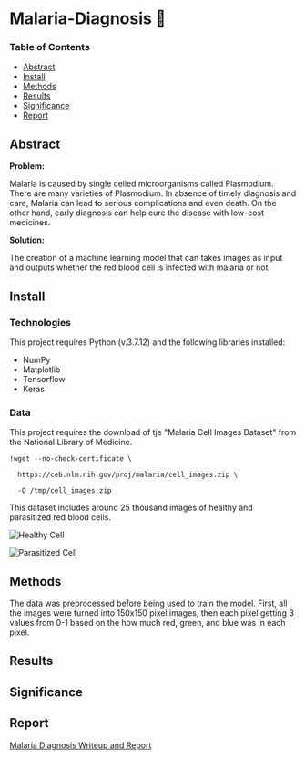 # Malaria-Diagnosis 🦟

### Table of Contents  
 - [Abstract](#abstract) 
 - [Install](#install)
 - [Methods](#methods) 
 - [Results](#results) 
 - [Significance](#significance) 
 - [Report](#report) 

<a name="abstract"/>

## Abstract

__Problem:__

Malaria is caused by single celled microorganisms called Plasmodium. There are many varieties of Plasmodium. In absence of timely diagnosis and care, Malaria can lead to serious complications and even death. On the other hand, early diagnosis can help cure the disease with low-cost medicines.

__Solution:__

The creation of a machine learning model that can takes images as input and outputs whether the red blood cell is infected with malaria or not.

<a name="install"/>

## Install

### Technologies

This project requires Python (v.3.7.12) and the following libraries installed:

 - NumPy
 - Matplotlib
 - Tensorflow
 - Keras

### Data

This project requires the download of tje "Malaria Cell Images Dataset" from the National Library of Medicine. 

```
!wget --no-check-certificate \

  https://ceb.nlm.nih.gov/proj/malaria/cell_images.zip \

  -O /tmp/cell_images.zip
```

This dataset includes around 25 thousand images of healthy and parasitized red blood cells.

![Healthy Cell](https://imgur.com/soadlCj)

![Parasitized Cell](https://imgur.com/VKrSApD)

## Methods

<a name="methods"/>

The data was preprocessed before being used to train the model. First, all the images were turned into 150x150 pixel images, then each pixel getting 3 values from 0-1 based on the how much red, green, and blue was in each pixel.


## Results

<a name="results"/>

## Significance

<a name="significance"/>

## Report

<a name="report"/>

[Malaria Diagnosis Writeup and Report](https://docs.google.com/document/d/1w_sgKUJE5oynSWLSCtDYRpL3e5H3kFba/edit?usp=sharing&ouid=115965752044766156313&rtpof=true&sd=true)

